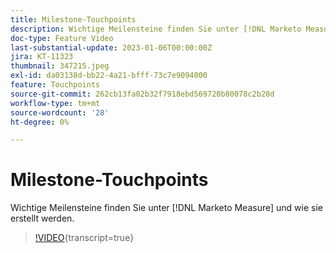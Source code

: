 ```yaml
---
title: Milestone-Touchpoints
description: Wichtige Meilensteine finden Sie unter [!DNL Marketo Measure] und wie sie erstellt werden.
doc-type: Feature Video
last-substantial-update: 2023-01-06T00:00:00Z
jira: KT-11323
thumbnail: 347215.jpeg
exl-id: da03138d-bb22-4a21-bfff-73c7e9094000
feature: Touchpoints
source-git-commit: 262cb13fa02b32f7918ebd569720b80078c2b28d
workflow-type: tm+mt
source-wordcount: '28'
ht-degree: 0%

---
```


# Milestone-Touchpoints

Wichtige Meilensteine finden Sie unter [!DNL Marketo Measure] und wie sie erstellt werden.

>[!VIDEO](https://video.tv.adobe.com/v/347215/?learn=on){transcript=true}
